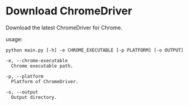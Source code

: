 # Download ChromeDriver

Download the latest ChromeDriver for Chrome.

usage:

```shell
python main.py [-h] -e CHROME_EXECUTABLE [-p PLATFORM] [-o OUTPUT]
```

```text
-e, --chrome-executable
  Chrome executable path.

-p, --platform
  Platform of ChromeDriver.

-o, --output
  Output directory.
```
